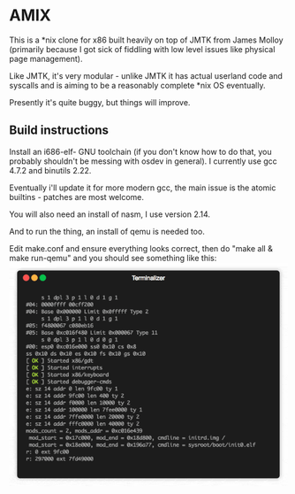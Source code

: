 # AMIX

This is a *nix clone for x86 built heavily on top of JMTK from James Molloy (primarily because I got sick of fiddling with low level issues like physical page management).

Like JMTK, it's very modular - unlike JMTK it has actual userland code and syscalls and is aiming to be a reasonably complete *nix OS eventually.

Presently it's quite buggy, but things will improve.


## Build instructions

Install an i686-elf- GNU toolchain (if you don't know how to do that, you probably shouldn't be messing with osdev in general). I currently use gcc 4.7.2 and binutils 2.22.

Eventually i'll update it for more modern gcc, the main issue is the atomic builtins - patches are most welcome.

You will also need an install of nasm, I use version 2.14.

And to run the thing, an install of qemu is needed too.

Edit make.conf and ensure everything looks correct, then do "make all & make run-qemu" and you should see something like this:
![](demo.gif)
